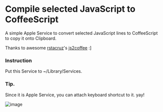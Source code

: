 # Compile selected JavaScript to CoffeeScript

A simple Apple Service to convert selected JavaScript lines to CoffeeScript to copy it onto Clipboard.

Thanks to awesome [rstacruz](https://github.com/rstacruz)'s [js2coffee](https://github.com/rstacruz/js2coffee) :]

### Instruction
Put this Service to ~/Library/Services.


### Tip.
Since it is Apple Service, you can attach keyboard shortcut to it. yay!

![image](http://cl.ly/BL4L/Image_2011.10.27_2_44_29_PM.png)